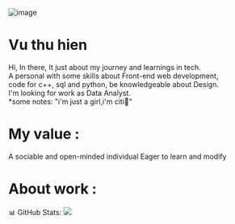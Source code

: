 ![image](https://github.com/user-attachments/assets/621b01ab-3cde-41c2-94db-115d34a96d9b)





# Vu thu hien

Hi, In there, It just about my journey and learnings in tech.<br>A personal with some skills about Front-end web development,<br>code for c++, sql and python, be knowledgeable about Design.<br>I'm looking for work as Data Analyst.<br>*some notes: "i'm just a girl,i'm citi🎀"

# My value :
A sociable and open-minded individual
Eager to learn and modify

# About work : 


📊 GitHub Stats:
![](https://github-readme-stats.vercel.app/api/top-langs/?username=vthuhien&theme=nord&hide_border=false&include_all_commits=false&count_private=true&layout=compact)
